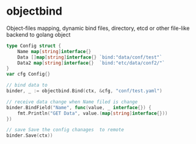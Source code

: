 # objectbind

Object-files mapping,  dynamic bind files, directory, etcd or other file-like backend to golang object

```go
type Config struct {
	Name map[string]interface{}
	Data []map[string]interface{} `bind:"data/conf/test"`
	Data2 map[string]interface{}  `bind:"etc/data/conf2/"`
}
var cfg Config{}

// bind data to 
binder, _ := objectbind.Bind(ctx, &cfg, "conf/test.yaml")

// receive data change when Name filed is change
binder.BindField("Name", func(value, _ interface{}) {
    fmt.Println("GET Data", value.(map[string]interface{}))
})

// save Save the config chanages  to remote
binder.Save(ctx))

```
